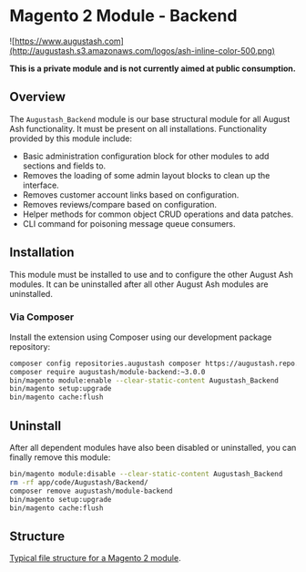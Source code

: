 # Magento 2 Module - Backend

![https://www.augustash.com](http://augustash.s3.amazonaws.com/logos/ash-inline-color-500.png)

**This is a private module and is not currently aimed at public consumption.**

## Overview

The `Augustash_Backend` module is our base structural module for all August Ash functionality. It must be present on all installations. Functionality provided by this module include:

* Basic administration configuration block for other modules to add sections and fields to.
* Removes the loading of some admin layout blocks to clean up the interface.
* Removes customer account links based on configuration.
* Removes reviews/compare based on configuration.
* Helper methods for common object CRUD operations and data patches.
* CLI command for poisoning message queue consumers.

## Installation

This module must be installed to use and to configure the other August Ash modules. It can be uninstalled after all other August Ash modules are uninstalled.

### Via Composer

Install the extension using Composer using our development package repository:

```bash
composer config repositories.augustash composer https://augustash.repo.repman.io
composer require augustash/module-backend:~3.0.0
bin/magento module:enable --clear-static-content Augustash_Backend
bin/magento setup:upgrade
bin/magento cache:flush
```

## Uninstall

After all dependent modules have also been disabled or uninstalled, you can finally remove this module:

```bash
bin/magento module:disable --clear-static-content Augustash_Backend
rm -rf app/code/Augustash/Backend/
composer remove augustash/module-backend
bin/magento setup:upgrade
bin/magento cache:flush
```

## Structure

[Typical file structure for a Magento 2 module](http://devdocs.magento.com/guides/v2.3/extension-dev-guide/build/module-file-structure.html).
